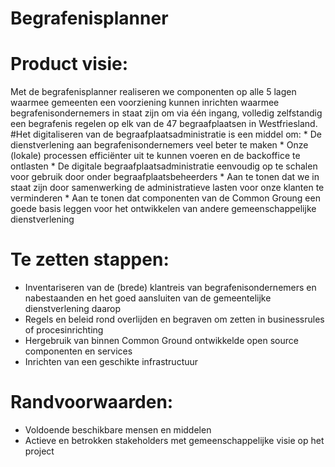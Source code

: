 # Begrafenisplanner

# Product visie:
Met de begrafenisplanner realiseren we componenten op alle 5 lagen waarmee gemeenten een voorziening kunnen inrichten waarmee begrafenisondernemers in staat zijn om via één ingang, volledig zelfstandig een begrafenis regelen op elk van de 47 begraafplaatsen in Westfriesland.
#Het digitaliseren van de begraafplaatsadministratie is een middel om:
	* De dienstverlening aan begrafenisondernemers veel beter te maken
	* Onze (lokale) processen efficiënter uit te kunnen voeren en de backoffice te ontlasten
	* De digitale begraafplaatsadministratie eenvoudig op te schalen voor gebruik door onder begraafplaatsbeheerders
	* Aan te tonen dat we in staat zijn door samenwerking de administratieve lasten voor onze klanten te verminderen
	* Aan te tonen dat componenten van de Common Groung een goede basis leggen voor het ontwikkelen van andere gemeenschappelijke dienstverlening

# Te zetten stappen:
* Inventariseren van de (brede) klantreis van begrafenisondernemers en nabestaanden en het goed aansluiten van de gemeentelijke dienstverlening daarop
* Regels en beleid rond overlijden en begraven om zetten in businessrules of procesinrichting 
* Hergebruik van binnen Common Ground ontwikkelde open source componenten en services
* Inrichten van een geschikte infrastructuur

# Randvoorwaarden:
* Voldoende beschikbare mensen en middelen
* Actieve en betrokken stakeholders met gemeenschappelijke visie op het project
